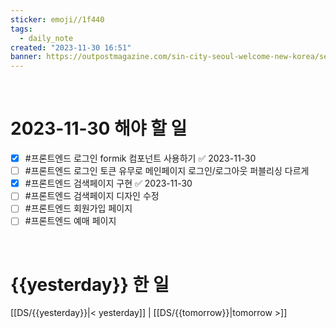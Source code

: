 ```yaml
---
sticker: emoji//1f440
tags:
  - daily_note
created: "2023-11-30 16:51"
banner: https://outpostmagazine.com/sin-city-seoul-welcome-new-korea/seoul-skyline-photo/
---
```


​

# 2023-11-30 해야 할 일
- [x] #프론트엔드  로그인 formik 컴포넌트 사용하기 ✅ 2023-11-30
- [ ] #프론트엔드 로그인 토큰 유무로 메인페이지 로그인/로그아웃 퍼블리싱 다르게
- [x] #프론트엔드 검색페이지 구현 ✅ 2023-11-30
- [ ] #프론트엔드  검색페이지 디자인 수정
- [ ] #프론트엔드  회원가입 페이지
- [ ] #프론트엔드 예매 페이지

​


# {{yesterday}} 한 일



[[DS/{{yesterday}}|< yesterday]] | [[DS/{{tomorrow}}|tomorrow >]]